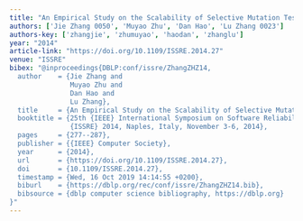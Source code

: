```yaml
---
title: "An Empirical Study on the Scalability of Selective Mutation Testing"
authors: ['Jie Zhang 0050', 'Muyao Zhu', 'Dan Hao', 'Lu Zhang 0023']
authors-key: ['zhangjie', 'zhumuyao', 'haodan', 'zhanglu']
year: "2014"
article-link: "https://doi.org/10.1109/ISSRE.2014.27"
venue: "ISSRE"
bibex: "@inproceedings{DBLP:conf/issre/ZhangZHZ14,
  author    = {Jie Zhang and
               Muyao Zhu and
               Dan Hao and
               Lu Zhang},
  title     = {An Empirical Study on the Scalability of Selective Mutation Testing},
  booktitle = {25th {IEEE} International Symposium on Software Reliability Engineering,
               {ISSRE} 2014, Naples, Italy, November 3-6, 2014},
  pages     = {277--287},
  publisher = {{IEEE} Computer Society},
  year      = {2014},
  url       = {https://doi.org/10.1109/ISSRE.2014.27},
  doi       = {10.1109/ISSRE.2014.27},
  timestamp = {Wed, 16 Oct 2019 14:14:55 +0200},
  biburl    = {https://dblp.org/rec/conf/issre/ZhangZHZ14.bib},
  bibsource = {dblp computer science bibliography, https://dblp.org}
}"
---
```

